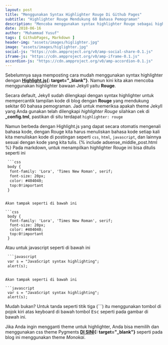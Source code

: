 ```yaml
---
layout: post
title: "Menggunakan Syntax Highlighter Rouge Di Github Pages"
subtitle: "Highlighter Rouge Mendukung 60 Bahasa Pemograman"
description: "Mencoba menggunakan syntax highlighter Rouge sebagai highlighter bawaan Jekyll."
date: 2018-06-16
author: "Muhammad Yusuf"
tags: [ GithubPages, Markdown ]
header-img: "assets/images/higlighter.jpg"
image: "assets/images/higlighter.jpg"
social-js: "https://cdn.ampproject.org/v0/amp-social-share-0.1.js"
iframe-js: "https://cdn.ampproject.org/v0/amp-iframe-0.1.js"
accordion-js: "https://cdn.ampproject.org/v0/amp-accordion-0.1.js"
---
```


Sebelumnya saya memposting cara mudah menggunakan syntax highlighter dengan **[Highlight.js](http://adhysuryadi.xyz/memasang-highlight-di-github-pages/ "Highlight.js"){: target="_blank"}**. Namun kini kita akan mencoba menggunakan highlighter bawaan Jekyll yaitu **Rouge**.

Secara default, Jekyll sudah dilengkapi dengan syntax highlighter untuk mempercantik tampilan kode di blog dengan **Rouge** yang mendukung sekitar 60 bahasa pemograman. Jadi untuk memeriksa apakah theme Jekyll yang Anda gunakan telah dilengkapi *highlighter Rouge* silahkan cek di **_config.tml**, pastikan di situ terdapat `highlighter: rouge`

Namun berbeda dengan Highlight.js yang dapat secara otomatis mengenali bahasa kode, dengan Rouge kita harus menuliskan bahasa kode setiap kali kita menuliskan kode di postingan seperti `css`, `html`, `javascript`, dan lainnya sesuai dengan kode yang kita tulis.
{% include adsense_middle_post.html %}
Pada markdown, untuk menampilkan highlighter Rouge ini bisa ditulis seperti ini

```html
 ```css
 body {
  font-family: 'Lora', 'Times New Roman', serif;
  font-size: 20px;
  color: #404040;
  top:0!important
 }
 ```
```

Akan tampak seperti di bawah ini

```css
 body {
  font-family: 'Lora', 'Times New Roman', serif;
  font-size: 20px;
  color: #404040;
  top:0!important
 }
```

Atau untuk javascript seperti di bawah ini

```html
 ```javascript
 var s = "JavaScript syntax highlighting";
 alert(s);
 ```
```

Akan tampak seperti di bawah ini

```javascript
 var s = "JavaScript syntax highlighting";
 alert(s);
```

Mudah bukan? Untuk tanda seperti titik tiga (```) itu menggunakan tombol di pojok kiri atas keyboard di bawah tombol <kbd>Esc</kbd> seperti pada gambar di bawah ini.

<amp-img src="{{ site.baseurl }}/assets/images/kbkoreanblack.jpg"
      width="614"
      height="388"
      layout="responsive"
      alt="Keyboard"></amp-img>

Jika Anda ingin mengganti theme untuk highlighter, Anda bisa memilih dan menggunakan css theme Pygments **[DI SINI](http://jwarby.github.io/jekyll-pygments-themes/languages/javascript.html "Pygments Themes"){: target="_blank"}** seperti pada blog ini menggunakan theme *Monokai*.